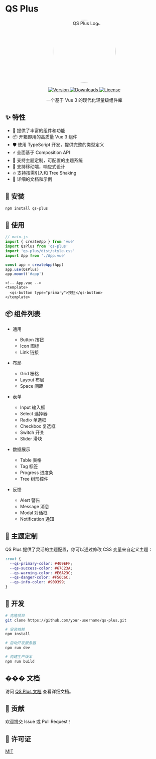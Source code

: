 # QS Plus

<p align="center">
  <img src="http://www.qingshan.ink:3089/v1/common/files/preview/img/1731480874530.jpg" width="200" height="200" alt="QS Plus Logo" style="border-radius: 100px">
</p>

<p align="center">
  <a href="https://www.npmjs.com/package/qs-plus">
    <img src="https://img.shields.io/npm/v/qs-plus.svg" alt="Version">
  </a>
  <a href="https://www.npmjs.com/package/qs-plus">
    <img src="https://img.shields.io/npm/dm/qs-plus.svg" alt="Downloads">
  </a>
  <a href="https://github.com/your-username/qs-plus/blob/main/LICENSE">
    <img src="https://img.shields.io/npm/l/qs-plus.svg" alt="License">
  </a>
</p>

<p align="center">一个基于 Vue 3 的现代化轻量级组件库</p>

## ✨ 特性

- 🌈 提供了丰富的组件和功能
- 📦 开箱即用的高质量 Vue 3 组件
- 🛡 使用 TypeScript 开发，提供完整的类型定义
- ⚡️ 全面基于 Composition API
- 🎨 支持主题定制，可配置的主题系统
- 📱 支持移动端，响应式设计
- 🔥 支持按需引入和 Tree Shaking
- 📝 详细的文档和示例

## 🚀 安装

```bash
npm install qs-plus
```

## 🌈 使用

```js
// main.js
import { createApp } from 'vue'
import QsPlus from 'qs-plus'
import 'qs-plus/dist/style.css'
import App from './App.vue'

const app = createApp(App)
app.use(QsPlus)
app.mount('#app')
```

```vue
<!-- App.vue -->
<template>
  <qs-button type="primary">按钮</qs-button>
</template>
```

## 📦 组件列表

- 通用
  - Button 按钮
  - Icon 图标
  - Link 链接

- 布局
  - Grid 栅格
  - Layout 布局
  - Space 间距

- 表单
  - Input 输入框
  - Select 选择器
  - Radio 单选框
  - Checkbox 复选框
  - Switch 开关
  - Slider 滑块

- 数据展示
  - Table 表格
  - Tag 标签
  - Progress 进度条
  - Tree 树形控件

- 反馈
  - Alert 警告
  - Message 消息
  - Modal 对话框
  - Notification 通知

## 🎨 主题定制

QS Plus 提供了灵活的主题配置，你可以通过修改 CSS 变量来自定义主题：

```css
:root {
  --qs-primary-color: #409EFF;
  --qs-success-color: #67C23A;
  --qs-warning-color: #E6A23C;
  --qs-danger-color: #F56C6C;
  --qs-info-color: #909399;
}
```

## 🔨 开发

```bash
# 克隆项目
git clone https://github.com/your-username/qs-plus.git

# 安装依赖
npm install

# 启动开发服务器
npm run dev

# 构建生产版本
npm run build
```

## ��� 文档

访问 [QS Plus 文档](http://your-domain.com) 查看详细文档。

## 🤝 贡献

欢迎提交 Issue 或 Pull Request！

## 📄 许可证

[MIT](LICENSE) 
